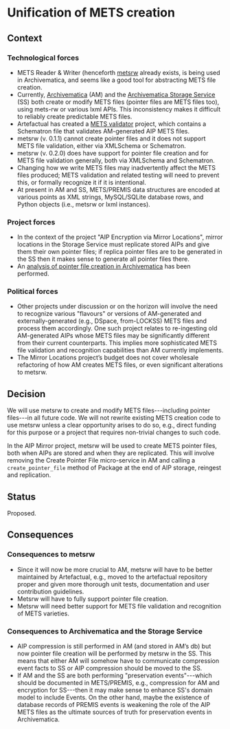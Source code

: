 # Unification of METS creation

## Context

### Technological forces

- METS Reader & Writer (henceforth [metsrw][0] already exists, is being used in
  Archivematica, and seems like a good tool for abstracting METS file creation.
- Currently, [Archivematica][1] (AM) and the [Archivematica Storage Service][2]
  (SS) both create or modify METS files (pointer files are METS files too),
  using mets-rw or various lxml APIs. This inconsistency makes it difficult to
  reliably create predictable METS files.
- Artefactual has created a [METS validator][3] project, which contains a
  Schematron file that validates AM-generated AIP METS files.
- metsrw (v. 0.1.1) cannot create pointer files and it does not support METS
  file validation, either via XMLSchema or Schematron.
- metsrw (v. 0.2.0) does have support for pointer file creation and for METS
  file validation generally, both via XMLSchema and Schematron.
- Changing how we write METS files may inadvertently affect the METS files
  produced; METS validation and related testing will need to prevent this, or
  formally recognize it if it is intentional.
- At present in AM and SS, METS/PREMIS data structures are encoded at various
  points as XML strings, MySQL/SQLite database rows, and Python objects (i.e.,
  metsrw or lxml instances).

### Project forces

- In the context of the project "AIP Encryption via Mirror Locations", mirror
  locations in the Storage Service must replicate stored AIPs and give them
  their own pointer files; if replica pointer files are to be generated in the
  SS then it makes sense to generate all pointer files there.
- An [analysis of pointer file creation in Archivematica][4] has been performed.

### Political forces

- Other projects under discussion or on the horizon will involve the need to
  recognize various "flavours" or versions of AM-generated and
  externally-generated (e.g., DSpace, from-LOCKSS) METS files and process them
  accordingly. One such project relates to re-ingesting old AM-generated AIPs
  whose METS files may be significantly different from their current
  counterparts. This implies more sophisticated METS file validation and
  recognition capabilities than AM currently implements.
- The Mirror Locations project’s budget does not cover wholesale refactoring of
  how AM creates METS files, or even significant alterations to metsrw.

## Decision

We will use metsrw to create and modify METS
files---including pointer files---in all future code. We will not rewrite
existing METS creation code to use metsrw unless a clear opportunity arises to
do so, e.g., direct funding for this purpose or a project that requires
non-trivial changes to such code.

In the AIP Mirror project, metsrw will be used to create METS pointer files,
both when AIPs are stored and when they are replicated. This will involve
removing the Create Pointer File micro-service in AM and calling a
`create_pointer_file` method of Package at the end of AIP storage, reingest and
replication.

## Status

Proposed.

## Consequences

### Consequences to metsrw

- Since it will now be more crucial to AM, metsrw will have to be better
  maintained by Artefactual, e.g., moved to the artefactual repository proper
  and given more thorough unit tests, documentation and user contribution
  guidelines.
- Metsrw will have to fully support pointer file creation.
- Metsrw will need better support for METS file validation and recognition of
  METS varieties.

### Consequences to Archivematica and the Storage Service

- AIP compression is still performed in AM (and stored in AM’s db) but now
  pointer file creation will be performed by metsrw in the SS. This means that
  either AM will somehow have to communicate compression event facts to SS or
  AIP compression should be moved to the SS.
- If AM and the SS are both performing "preservation events"---which should be
  documented in METS/PREMIS, e.g., compression for AM and encryption for
  SS---then it may make sense to enhance SS's domain model to include Events.
  On the other hand, maybe the existence of database records of PREMIS events
  is weakening the role of the AIP METS files as the ultimate sources of truth
  for preservation events in Archivematica.

[0]: https://github.com/artefactual-labs/mets-reader-writer
[1]: https://github.com/artefactual/archivematica
[2]: https://github.com/artefactual/archivematica-storage-service
[3]: https://github.com/artefactual/mets-validator
[4]: https://docs.google.com/document/d/1iyEz47TN0zmhPiOi8QVDfy0HxJPK-Ar8-8S9IR0lRC4/